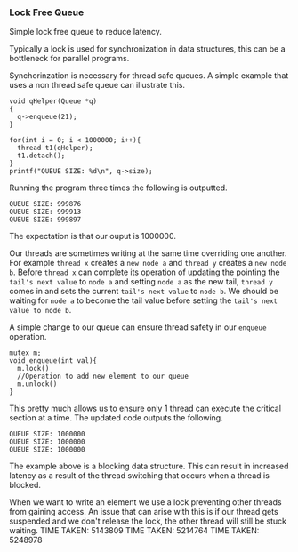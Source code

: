 ### Lock Free Queue

Simple lock free queue to reduce latency.

Typically a lock is used for synchronization in data structures, this can be a bottleneck for parallel programs.

Synchorinzation is necessary for thread safe queues.
A simple example that uses a non thread safe queue can illustrate this.

```
void qHelper(Queue *q)
{
  q->enqueue(21);
}

for(int i = 0; i < 1000000; i++){
  thread t1(qHelper);
  t1.detach();
}
printf("QUEUE SIZE: %d\n", q->size);
```

Running the program three times the following is outputted.

```
QUEUE SIZE: 999876
QUEUE SIZE: 999913
QUEUE SIZE: 999897
```

The expectation is that our ouput is 1000000.

Our threads are sometimes writing at the same time overriding one another. For example `thread x` creates a `new node a` and `thread y` creates a `new node b`. Before `thread x` can complete its operation of updating the pointing the `tail's next value` to `node a` and setting `node a` as the new tail, `thread y` comes in and sets the current `tail's next value` to `node b`. We should be waiting for `node a` to become the tail value before setting the `tail's next value to node b`.

A simple change to our queue can ensure thread safety in our `enqueue` operation.

```
mutex m;
void enqueue(int val){
  m.lock()
  //Operation to add new element to our queue
  m.unlock()
}
```
This pretty much allows us to ensure only 1 thread can execute the critical section at a time.
The updated code outputs the following.
```
QUEUE SIZE: 1000000
QUEUE SIZE: 1000000
QUEUE SIZE: 1000000
```

The example above is a blocking data structure. This can result in increased latency as a result of the thread switching that occurs when a thread is blocked.

When we want to write an element we use a lock preventing other threads from gaining access. An issue that can arise with this is if our thread gets suspended and we don't release the lock, the other thread will still be stuck waiting.
TIME TAKEN: 5143809
TIME TAKEN: 5214764
TIME TAKEN: 5248978